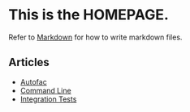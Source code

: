 # This is the **HOMEPAGE**.
Refer to [Markdown](http://daringfireball.net/projects/markdown/) for how to write markdown files.
## Articles

- [Autofac](articles/autofac.md)  
- [Command Line](articles/command-line.md)  
- [Integration Tests](articles/integration-tests.md)  
